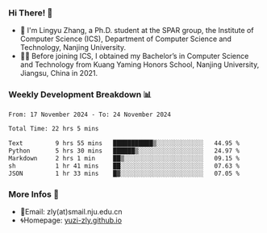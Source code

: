 ### Hi There! 👋 
- 🐳 I'm Lingyu Zhang, a Ph.D. student at the SPAR group, the Institute of Computer Science (ICS), Department of Computer Science and Technology, Nanjing University.
- 🧑‍🎓 Before joining ICS, I obtained my Bachelor’s in Computer Science and Technology from Kuang Yaming Honors School, Nanjing University, Jiangsu, China in 2021.

### Weekly Development Breakdown :bar_chart:

<!--START_SECTION:waka-->

```txt
From: 17 November 2024 - To: 24 November 2024

Total Time: 22 hrs 5 mins

Text         9 hrs 55 mins   ███████████▒░░░░░░░░░░░░░   44.95 %
Python       5 hrs 30 mins   ██████▒░░░░░░░░░░░░░░░░░░   24.97 %
Markdown     2 hrs 1 min     ██▒░░░░░░░░░░░░░░░░░░░░░░   09.15 %
sh           1 hr 41 mins    ██░░░░░░░░░░░░░░░░░░░░░░░   07.63 %
JSON         1 hr 33 mins    █▓░░░░░░░░░░░░░░░░░░░░░░░   07.05 %
```

<!--END_SECTION:waka-->

<!--
### Github Contributions :octocat:

![](https://raw.githubusercontent.com/yuzi-zly/yuzi-zly/output/github-contribution-grid-snake.svg)              
-->

### More Infos 📖

- 📧Email: zly(at)smail.nju.edu.cn
- 🌀Homepage: [yuzi-zly.github.io](https://yuzi-zly.github.io/)
